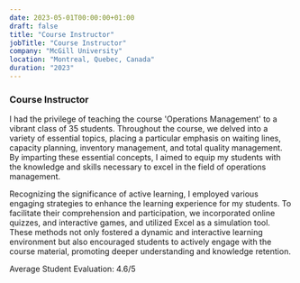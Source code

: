 ```yaml
---
date: 2023-05-01T00:00:00+01:00
draft: false
title: "Course Instructor"
jobTitle: "Course Instructor"
company: "McGill University"
location: "Montreal, Quebec, Canada"
duration: "2023"
---
```

### Course Instructor

I had the privilege of teaching the course 'Operations Management' to a vibrant class of 35 students. Throughout the course, we delved into a variety of essential topics, placing a particular emphasis on waiting lines, capacity planning, inventory management, and total quality management. By imparting these essential concepts, I aimed to equip my students with the knowledge and skills necessary to excel in the field of operations management.

Recognizing the significance of active learning, I employed various engaging strategies to enhance the learning experience for my students. To facilitate their comprehension and participation, we incorporated online quizzes, and interactive games, and utilized Excel as a simulation tool. These methods not only fostered a dynamic and interactive learning environment but also encouraged students to actively engage with the course material, promoting deeper understanding and knowledge retention.

Average Student Evaluation: 4.6/5

